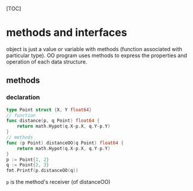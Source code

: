 [TOC]

# methods and interfaces

object is just a value or variable with methods (function associated with particular type). OO program uses methods to express the properties and operation of each data structure.

## methods

### declaration

```go
type Point struct {X, Y float64}
// function
func distance(p, q Point) float64 {
    return math.Hypot(q.X-p.X, q.Y-p.Y)
}
// methods
func (p Point) distanceOO(q Point) float64 {
    return math.Hypot(q.X-p.X, q.Y-p.Y)
}
p := Point{1, 2}
q := Point{2, 3}
fmt.Printf(p.distanceOO(q))
```

`p` is the method's receiver (of distanceOO)